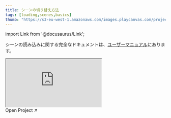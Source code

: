 ```yaml
---
title: シーンの切り替え方法
tags: [loading,scenes,basics]
thumb: "https://s3-eu-west-1.amazonaws.com/images.playcanvas.com/projects/12/437633/BCF404-image-75.jpg"
---
```


import Link from '@docusaurus/Link';

シーンの読み込みに関する完全なドキュメントは、[ユーザーマニュアル][documentation-page]にあります。

<div className="iframe-container">
    <iframe loading="lazy" src="https://playcanv.as/e/p/IP7FtbDj/" title="Changing Scenes"></iframe>
</div>

<Link to='https://playcanvas.com/project/437633/'>Open Project ↗</Link>



[documentation-page]: /user-manual/scenes/loading-scenes/
